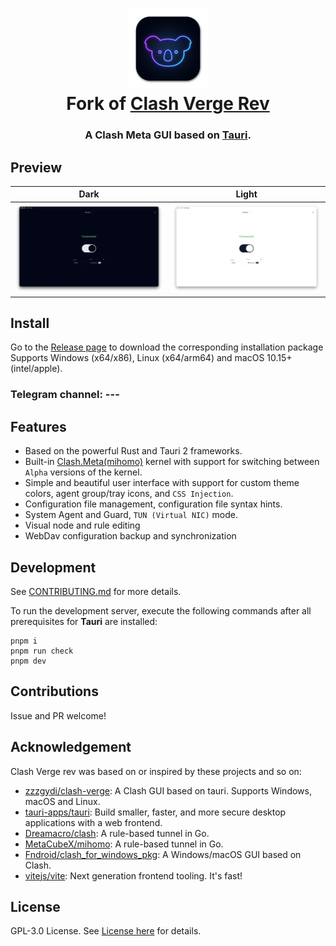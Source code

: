 <h1 align="center">
  <img src="./src-tauri/icons/icon.png" alt="Clash" width="128" />
  <br>
  Fork of <a href="https://github.com/clash-verge-rev/clash-verge-rev">Clash Verge Rev</a>
  <br>
</h1>

<h3 align="center">
A Clash Meta GUI based on <a href="https://github.com/tauri-apps/tauri">Tauri</a>.
</h3>

## Preview

| Dark                                | Light                                |
|-------------------------------------|--------------------------------------|
| ![Preview](./docs/preview_dark.png) | ![Preview](./docs/preview_light.png) |

## Install

Go to the [Release page](https://github.com/clash-verge-rev/clash-verge-rev/releases) to download the corresponding installation package<br>
Supports Windows (x64/x86), Linux (x64/arm64) and macOS 10.15+ (intel/apple).

### Telegram channel: ---

## Features

- Based on the powerful Rust and Tauri 2 frameworks.
- Built-in [Clash.Meta(mihomo)](https://github.com/MetaCubeX/mihomo) kernel with support for switching between `Alpha` versions of the kernel.
- Simple and beautiful user interface with support for custom theme colors, agent group/tray icons, and `CSS Injection`.
- Configuration file management, configuration file syntax hints.
- System Agent and Guard, `TUN (Virtual NIC)` mode.
- Visual node and rule editing
- WebDav configuration backup and synchronization

## Development

See [CONTRIBUTING.md](./CONTRIBUTING.md) for more details.

To run the development server, execute the following commands after all prerequisites for **Tauri** are installed:

```shell
pnpm i
pnpm run check
pnpm dev
```

## Contributions

Issue and PR welcome!

## Acknowledgement

Clash Verge rev was based on or inspired by these projects and so on:

- [zzzgydi/clash-verge](https://github.com/zzzgydi/clash-verge): A Clash GUI based on tauri. Supports Windows, macOS and Linux.
- [tauri-apps/tauri](https://github.com/tauri-apps/tauri): Build smaller, faster, and more secure desktop applications with a web frontend.
- [Dreamacro/clash](https://github.com/Dreamacro/clash): A rule-based tunnel in Go.
- [MetaCubeX/mihomo](https://github.com/MetaCubeX/mihomo): A rule-based tunnel in Go.
- [Fndroid/clash_for_windows_pkg](https://github.com/Fndroid/clash_for_windows_pkg): A Windows/macOS GUI based on Clash.
- [vitejs/vite](https://github.com/vitejs/vite): Next generation frontend tooling. It's fast!

## License

GPL-3.0 License. See [License here](./LICENSE) for details.
